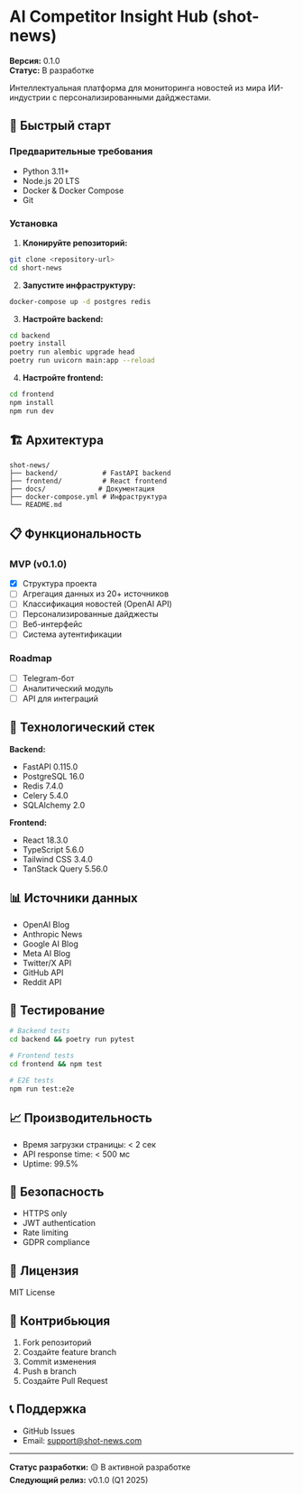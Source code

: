 # AI Competitor Insight Hub (shot-news)

**Версия:** 0.1.0  
**Статус:** В разработке  

Интеллектуальная платформа для мониторинга новостей из мира ИИ-индустрии с персонализированными дайджестами.

## 🚀 Быстрый старт

### Предварительные требования
- Python 3.11+
- Node.js 20 LTS
- Docker & Docker Compose
- Git

### Установка

1. **Клонируйте репозиторий:**
```bash
git clone <repository-url>
cd short-news
```

2. **Запустите инфраструктуру:**
```bash
docker-compose up -d postgres redis
```

3. **Настройте backend:**
```bash
cd backend
poetry install
poetry run alembic upgrade head
poetry run uvicorn main:app --reload
```

4. **Настройте frontend:**
```bash
cd frontend
npm install
npm run dev
```

## 🏗️ Архитектура

```
shot-news/
├── backend/           # FastAPI backend
├── frontend/          # React frontend
├── docs/             # Документация
├── docker-compose.yml # Инфраструктура
└── README.md
```

## 📋 Функциональность

### MVP (v0.1.0)
- [x] Структура проекта
- [ ] Агрегация данных из 20+ источников
- [ ] Классификация новостей (OpenAI API)
- [ ] Персонализированные дайджесты
- [ ] Веб-интерфейс
- [ ] Система аутентификации

### Roadmap
- [ ] Telegram-бот
- [ ] Аналитический модуль
- [ ] API для интеграций

## 🔧 Технологический стек

**Backend:**
- FastAPI 0.115.0
- PostgreSQL 16.0
- Redis 7.4.0
- Celery 5.4.0
- SQLAlchemy 2.0

**Frontend:**
- React 18.3.0
- TypeScript 5.6.0
- Tailwind CSS 3.4.0
- TanStack Query 5.56.0

## 📊 Источники данных

- OpenAI Blog
- Anthropic News
- Google AI Blog
- Meta AI Blog
- Twitter/X API
- GitHub API
- Reddit API

## 🧪 Тестирование

```bash
# Backend tests
cd backend && poetry run pytest

# Frontend tests
cd frontend && npm test

# E2E tests
npm run test:e2e
```

## 📈 Производительность

- Время загрузки страницы: < 2 сек
- API response time: < 500 мс
- Uptime: 99.5%

## 🔐 Безопасность

- HTTPS only
- JWT authentication
- Rate limiting
- GDPR compliance

## 📝 Лицензия

MIT License

## 🤝 Контрибьюция

1. Fork репозиторий
2. Создайте feature branch
3. Commit изменения
4. Push в branch
5. Создайте Pull Request

## 📞 Поддержка

- GitHub Issues
- Email: support@shot-news.com

---

**Статус разработки:** 🟡 В активной разработке  
**Следующий релиз:** v0.1.0 (Q1 2025)
